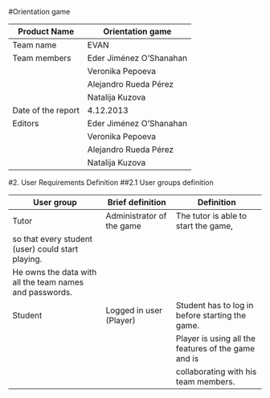 #Orientation game

| Product Name        | Orientation game         |
|---------------------|--------------------------|
| Team name           | EVAN                     |                         | 
| Team members        | Eder Jiménez O’Shanahan  |
|                     | Veronika Pepoeva         |
|                     | Alejandro Rueda Pérez    |
|                     | Natalija Kuzova          |
| Date of the report  | 4.12.2013                |
| Editors             | Eder Jiménez O’Shanahan  |
|                     | Veronika Pepoeva         |
|                     | Alejandro Rueda Pérez    | 
|                     | Natalija Kuzova          |


#2. User Requirements Definition
##2.1 User groups definition

| User group | Brief definition          | Definition                                             |
|------------|---------------------------|--------------------------------------------------------|
| Tutor      | Administrator of the game | The tutor is able to start the game,                   |
                                           so that every student (user) could start playing.      |
                                           He owns the data with all the team names and passwords.|
| Student    | Logged in user (Player)   | Student has to log in before starting the game.        |
|            |                           | Player is using all the features of the game and is    |
|            |                           | collaborating with his team members.                   |



